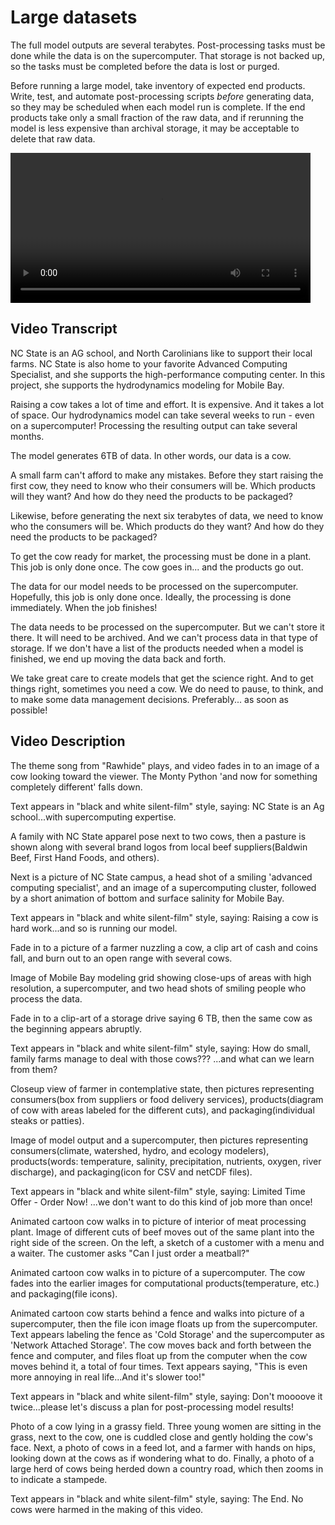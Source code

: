 # Large datasets 
The full model outputs are several terabytes. Post-processing tasks must be done while the data is on the supercomputer. That storage is not backed up, so the tasks must be completed before the data is lost or purged.

Before running a large model, take inventory of expected end products.  Write, test, and automate post-processing scripts *before* generating data, so they may be scheduled when each model run is complete.  If the end products take only a small fraction of the raw data, and if rerunning the model is less expensive than archival storage, it may be acceptable to delete that raw data. 

<video allow="fullscreen" frameBorder="0" style="width:50vw" controls controlsList="nodownload">
  <source src="https://renc.osn.xsede.org/ees210015-bucket01/img/video/ourdatacow.mp4" type="video/mp4">
  <track label="English" kind="subtitles" srclang="en" src="https://renc.osn.xsede.org/ees210015-bucket01/img/video/changecows.vtt" default>
</video>

## Video Transcript

NC State is an AG school, and North Carolinians like to support their local farms. NC State is also home to your favorite Advanced Computing Specialist, and she supports the high-performance computing center. In this project, she supports the hydrodynamics modeling for Mobile Bay.

Raising a cow takes a lot of time and effort. It is expensive. And it takes a lot of space.  Our hydrodynamics model can take several weeks to run - even on a supercomputer!  Processing the resulting output can take several months.

The model generates 6TB of data. In other words, our data is a cow.

A small farm can't afford to make any mistakes.  Before they start raising the first cow, they need to know who their consumers will be.  Which products will they want?  And how do they need the products to be packaged?

Likewise, before generating the next six terabytes of data, we need to know who the consumers will be.  Which products do they want?  And how do they need the products to be packaged?

To get the cow ready for market, the processing must be done in a plant.  This job is only done once.  The cow goes in...  and the products go out.

The data for our model needs to be processed on the supercomputer.  Hopefully, this job is only done once.  Ideally, the processing is done immediately.  When the job finishes!

The data needs to be processed on the supercomputer.  But we can't store it there. It will need to be archived.  And we can't process data in that type of storage.  If we don't have a list of the products needed when a model is finished, we end up moving the data back and forth. 

We take great care to create models that get the science right.  And to get things right, sometimes you need a cow.  We do need to pause, to think, and to make some data management decisions.  Preferably...  as soon as possible!

## Video Description
The theme song from "Rawhide" plays, and video fades in to an image of a cow looking toward the viewer.  The Monty Python 'and now for something completely different' falls down.  

Text appears in "black and white silent-film" style, saying: NC State is an Ag school...with supercomputing expertise.  

A family with NC State apparel pose next to two cows, then a pasture is shown along with several brand logos from local beef suppliers(Baldwin Beef, First Hand Foods, and others).  

Next is a picture of NC State campus, a head shot of a smiling 'advanced computing specialist', and an image of a supercomputing cluster, followed by a short animation of bottom and surface salinity for Mobile Bay.

Text appears in "black and white silent-film" style, saying: Raising a cow is hard work...and so is running our model.

Fade in to a picture of a farmer nuzzling a cow, a clip art of cash and coins fall, and burn out to an open range with several cows.

Image of Mobile Bay modeling grid showing close-ups of areas with high resolution, a supercomputer, and two head shots of smiling people who process the data.  

Fade in to a clip-art of a storage drive saying 6 TB, then the same cow as the beginning appears abruptly.

Text appears in "black and white silent-film" style, saying: How do small, family farms manage to deal with those cows??? ...and what can we learn from them?

Closeup view of farmer in contemplative state, then pictures representing consumers(box from suppliers or food delivery services), products(diagram of cow with areas labeled for the different cuts), and packaging(individual steaks or patties).

Image of model output and a supercomputer, then pictures representing consumers(climate, watershed, hydro, and ecology modelers), products(words: temperature, salinity, precipitation, nutrients, oxygen, river discharge), and packaging(icon for CSV and netCDF files).

Text appears in "black and white silent-film" style, saying: Limited Time Offer - Order Now!  ...we don't want to do this kind of job more than once! 

Animated cartoon cow walks in to picture of interior of meat processing plant.  Image of different cuts of beef moves out of the same plant into the right side of the screen.  On the left, a sketch of a customer with a menu and a waiter.  The customer asks "Can I just order a meatball?"

Animated cartoon cow walks in to picture of a supercomputer. The cow fades into the earlier images for computational products(temperature, etc.) and packaging(file icons).

Animated cartoon cow starts behind a fence and walks into picture of a supercomputer, then the file icon image floats up from the supercomputer. Text appears labeling the fence as 'Cold Storage' and the supercomputer as 'Network Attached Storage'.  The cow moves back and forth between the fence and computer, and files float up from the computer when the cow moves behind it, a total of four times.  Text appears saying, "This is even more annoying in real life...And it's slower too!"

Text appears in "black and white silent-film" style, saying: Don't moooove it twice...please let's discuss a plan for post-processing model results!

Photo of a cow lying in a grassy field.  Three young women are sitting in the grass, next to the cow, one is cuddled close and gently holding the cow's face.  Next, a photo of cows in a feed lot, and a farmer with hands on hips, looking down at the cows as if wondering what to do.  Finally, a photo of a large herd of cows being herded down a country road, which then zooms in to indicate a stampede.

Text appears in "black and white silent-film" style, saying: The End.  No cows were harmed in the making of this video. 
 

 
  
 
